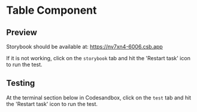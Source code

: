# Table Component

## Preview
Storybook should be available at: https://nv7xn4-6006.csb.app

If it is not working, click on the `storybook` tab and hit the 'Restart task' icon to run the test.


## Testing
At the terminal section below in Codesandbox, click on the `test` tab and hit the 'Restart task' icon to run the test.